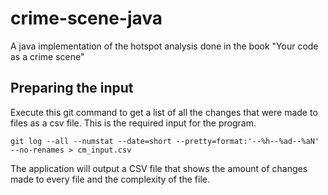 # crime-scene-java
A java implementation of the hotspot analysis done in the book "Your code as a crime scene"

## Preparing the input

Execute this git command to get a list of all the changes that were made to files as a csv file. This is the required input for the program.

    git log --all --numstat --date=short --pretty=format:'--%h--%ad--%aN' --no-renames > cm_input.csv

The application will output a CSV file that shows the amount of changes made to every file and the complexity of the file.
